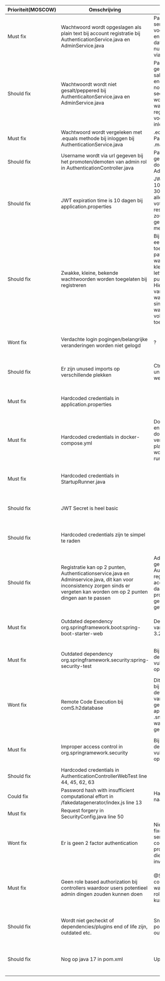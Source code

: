 | Prioriteit(MOSCOW) | Omschrijving                                                                                                                                                                     | Fix                                                                                                                                                                                                                                                                                                                            | Bron                                                                                        |
|------------------|----------------------------------------------------------------------------------------------------------------------------------------------------------------------------------|--------------------------------------------------------------------------------------------------------------------------------------------------------------------------------------------------------------------------------------------------------------------------------------------------------------------------------|---------------------------------------------------------------------------------------------|
| Must fix         | Wachtwoord wordt opgeslagen als plain text bij account registratie bij AuthenticationService.java en AdminService.java                                                           | PasswordEncoder bij services toegevoegd en voordat user gecreeerd en opgeslagen wordt in databse wordt password nu eerst nog geencode via .encode()                                                                                                                                                                            | OWASP A3:2017 – Sensitive Data Exposure: plain text passwords                               |
| Should fix       | Wachtwoordt wordt niet gesalt/peppered bij AuthenticaitonService.java en AdminService.java                                                                                       | PasswordEncoder gebruikt BCrypt en die salt automatisch voor encoden, daarnaast ook nog los een pepper in secret file die toegevoegd wordt aan einde van wachtwoord bij registreren en inloggen voor het encoden en bij inloggen                                                                                               | OWASP A3:2017 – Sensitive Data Exposure: weakly secured                                     |
| Must fix         | Wachtwoord wordt vergeleken met .equals methode bij inloggen bij AuthenticationService.java                                                                                      | .equals vervangen door PasswordEncoder .matches functie                                                                                                                                                                                                                                                                        | Timing attack                                                                               |
| Should fix       | Username wordt via url gegeven bij het promoten/demoten van admin rol in AuthenticationController.java                                                                           | Path variable eruit gehaald en vervangen door requestbody via AdminRequest.java                                                                                                                                                                                                                                                | OWASP A3:2017 – Sensitive Data Exposure: exposed in url                                     |
| Should fix       | JWT expiration time is 10 dagen bij application.properties                                                                                                                       | JWT Expiration time van 10 dagen veranderd naar 30 minutes. Applicatie is alleen importen van votes/candidates en resultaten bekijken en dus zou 30 minuten meer dan genoeg moeten zijn voor meeste usecases                                                                                                                   | OWASP A2:2017 – Broken Authentication: Too long session timeouts                            |
| Should fix       | Zwakke, kleine, bekende wachtwoorden worden toegelaten bij registreren                                                                                                           | Bij RegisterRequest.java een minSize van 12 toegevoegd en een RegEx pattern die wilt dat een wachtwoord minimaal 2 kleine letters, 2 grote letters, 2 nummers, 2 punctuation marks bevat. Hiermee is een blacklist van bekende wachtwoorden niet nodig sinds bekende wachtwoorden niet voldoen aan de toegevoegde restrictions | OWASP A2:2017 – Broken Authentication: Credential stuffing through commonly used passwords  |
| Wont fix         | Verdachte login pogingen/belangrijke veranderingen worden niet gelogd                                                                                                            | ?                                                                                                                                                                                                                                                                                                                              | OWASP A10:2017 – Insufficient Logging & Monitoring                                          |
| Should fix       | Er zijn unused imports op verschillende plekken                                                                                                                                  | Ctrl+Alt+O heeft alle unused imports weggehaald                                                                                                                                                                                                                                                                                | OWASP A6:2017 – Security Misconfiguration: Unused imports                                   |
| Must fix         | Hardcoded credentials in application.properties                                                                                                                                  |                                                                                                                                                                                                                                                                                                                                | OWASP A3:2017 – Sensitive Data Exposure: hardcoded credentials                              |
| Must fix         | Hardcoded credentials in docker-compose.yml                                                                                                                                      | Docker secrets gecreeerd en de echte credentials in docker-compose.yml vervangen door placeholders die weer worden vervangen bij het runnen                                                                                                                                                                                    | OWASP A3:2017 – Sensitive Data Exposure: hardcoded credentials                              |
| Must fix         | Hardcoded credentials in StartupRunner.java                                                                                                                                      |                                                                                                                                                                                                                                                                                                                                | OWASP A3:2017 – Sensitive Data Exposure: hardcoded credentials                              |
| Should fix       | JWT Secret is heel basic                                                                                                                                                         |                                                                                                                                                                                                                                                                                                                                | OWASP A2:2017 – Broken Authentication: weak secret                                          |
| Should fix       | Hardcoded credentials zijn te simpel te raden                                                                                                                                    |                                                                                                                                                                                                                                                                                                                                | OWASP A2:2017 – Broken Authentication: commonly used credentials                            |
| Should fix       | Registratie kan op 2 punten, Authenticationservice.java en Adminservice.java, dit kan voor inconsistency zorgen sinds er vergeten kan worden om op 2 punten dingen aan te passen | Adminservice.java gebruik laten maken van Authenticationservice.java register methode om accounts te registreren en daarna via Admins promote functie de gebruiker de admin rol geven                                                                                                                                          | OWASP A6:2017 – Security Misconfiguration                                                   |
| Must fix         | Outdated dependency org.springframework.boot:spring-boot-starter-web                                                                                                             | Dependency geupdate van versie 3.2.3 naar 3.2.5                                                                                                                                                                                                                                                                                | Snyk & OWASP A6:2017 – Security Misconfiguration: Not up to date                            |
| Must fix         | Outdated dependency org.springframework.security:spring-security-test                                                                                                            | Bij updaten van andere dependency is vulnerability ermee opgelost                                                                                                                                                                                                                                                              | Snyk & OWASP A6:2017 – Security Misconfiguration: Not up to date                            |
| Wont fix         | Remote Code Execution bij comS.h2database                                                                                                                                        | Dit is vooral een probleem bij het overwriten van de default WebAllowOthers van false naar true, dit gebeurt niet in onze applicatie dus ik heb een .snyk file aangemaakt waar de vulnerability geignored wordt                                                                                                                | Snyk & OWASP A9:2017 – Using Components with Known Vulnerabilities                          |
| Must fix         | Improper access control in org.springramework.security                                                                                                                           | Bij updaten van andere dependency is vulnerability ermee opgelost                                                                                                                                                                                                                                                              | Snyk & OWASP A6:2017 – Security Misconfiguration: Not up to date                            |
| Should fix       | Hardcoded credentials in AuthenticationControllerWebTest line 44, 45, 62, 63                                                                                                     |                                                                                                                                                                                                                                                                                                                                | Snyk                                                                                        |
| Could fix        | Password hash with insufficient computational effort in /fakedatagenerator/index.js line 13                                                                                      | Hashmethode van md5 naar sha256 veranderd                                                                                                                                                                                                                                                                                      | Snyk                                                                                        |
| Must fix         | Request forgery in SecurityConfig.java line 50                                                                                                                                   |                                                                                                                                                                                                                                                                                                                                | Snyk                                                                                        |
| Wont fix         | Er is geen 2 factor authentication                                                                                                                                               | Niet gedaan maar bv te fixen door een email service te hebben die een code stuurt naar user bij proberen inloggen en user die code erbij nog laten invullen                                                                                                                                                                    | OWASP A2:2017 – Broken Authentication: Having a password as only factor                     |
| Must fix         | Geen role based authorization bij controllers waardoor users potentieel admin dingen zouden kunnen doen                                                                          | @Secured bij alle controllers toegevoegd waar alleen users met rollen bij zouden moeten kunnen komen                                                                                                                                                                                                                           | OWASP A5:2017 – Broken Access Control: Able to use authenticated endpoints not meant for user |
| Should fix       | Wordt niet gecheckt of dependencies/plugins end of life zijn, outdated etc.                                                                                                      | Snyk gedownload die pom checkt voor outdated/unsecure dingen                                                                                                                                                                                                                                                                   | OWASP A9:2017 – Using Components with Known Vulnerabilities                                 |
| Should fix       | Nog op java 17 in pom.xml                                                                                                                                                        | Update naar java 21                                                                                                                                                                                                                                                                                                            | Snyk & OWASP A6:2017 – Security Misconfiguration: Not up to date                               |